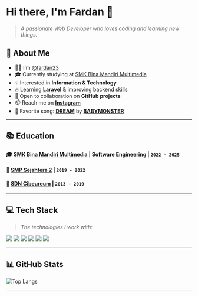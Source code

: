 # **Hi there, I'm Fardan** 👋  
> _A passionate Web Developer who loves coding and learning new things._  

## **📌 About Me**  
- 👨‍💻 I’m [@fardan23](https://github.com/fardan23/)  
- 🎓 Currently studying at [SMK Bina Mandiri Multimedia](http://smkbm3.sch.id)  
- 💡 Interested in **Information & Technology**  
- 🔥 Learning **[Laravel](https://laravel.com/)** & improving backend skills  
- 🤝 Open to collaboration on **GitHub projects**  
- 📫 Reach me on **[Instagram](https://www.instagram.com/muhamadfardan11/)**  
- 🎵 Favorite song: **[DREAM](https://open.spotify.com/intl-id/track/580sy6eZ6j0LrjvayPKD0k)** by **[BABYMONSTER](https://www.youtube.com/channel/UCqwUnggBBct-AY2lAdI88jQ)**  

---

## **📚 Education**  
#### 🎓 [SMK Bina Mandiri Multimedia](http://smkbm3.sch.id) | **Software Engineering** | `2022 - 2025`  
#### 🏫 [SMP Sejahtera 2](https://sekolah.data.kemdikbud.go.id/index.php/chome/profil/50307b14-2cf5-e011-a55a-dd9b94355c60) | `2019 - 2022`  
#### 🏫 [SDN Cibeureum](https://www.sdncibeureumcileungsi.sch.id/) | `2013 - 2019`  

---

## **💻 Tech Stack**  
> _The technologies I work with:_  

<p>
  <img src="https://img.shields.io/badge/-HTML5-E34F26?style=flat&logo=html5&logoColor=white"/>
  <img src="https://img.shields.io/badge/-CSS3-1572B6?style=flat&logo=css3&logoColor=white"/>
  <img src="https://img.shields.io/badge/-JavaScript-F7DF1E?style=flat&logo=javascript&logoColor=black"/>
  <img src="https://img.shields.io/badge/-PHP-777BB4?style=flat&logo=php&logoColor=white"/>
  <img src="https://img.shields.io/badge/-MySQL-4479A1?style=flat&logo=mysql&logoColor=white"/>
  <img src="https://img.shields.io/badge/-Java-007396?style=flat&logo=java&logoColor=white"/>
</p>

---

## **📊 GitHub Stats**  
![Top Langs](https://github-readme-stats.vercel.app/api/top-langs/?username=fardan23&layout=compact&langs_count=6&theme=tokyonight)  

---
